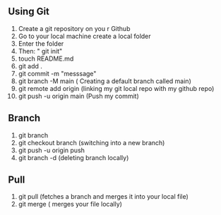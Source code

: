 ## Using Git 

1. Create a git repository on you r Github 
2. Go to your local machine create a local folder 
3. Enter the folder 
4. Then: " git init"
5. touch README.md 
6. git add . 
7. git commit -m "messsage"
8. git branch -M main ( Creating a default branch called main)
9. git remote add origin <git-rpeo url> (linking my git local repo with my github repo)
10. git push -u origin main (Push my commit)


## Branch
1. git branch <branch name>
2. git checkout branch (switching into a new branch)
3. git push -u origin push <branch name>
4. git branch -d <branch name> (deleting branch locally)


## Pull 
1. git pull (fetches a branch and merges it into your local file)
2. git merge ( merges your file locally)
